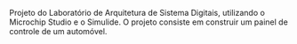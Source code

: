 Projeto do Laboratório de Arquitetura de Sistema Digitais, utilizando o Microchip Studio e o Simulide. O projeto consiste em construir um painel de controle de um automóvel. 
